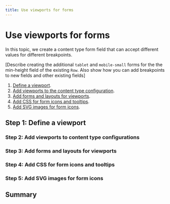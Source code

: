 ```yaml
---
title: Use viewports for forms
---
```


# Use viewports for forms

In this topic, we create a content type form field that can accept different values for different breakpoints.

[Describe creating the additional `tablet` and `mobile-small` forms for the the min-height field of the existing `Row`. Also show how you can add breakpoints to new fields and other existing fields]

1. [Define a viewport](#step-1-define-a-viewport).
1. [Add viewports to the content type configuration](#step-2-add-viewports-to-content-type-configurations).
1. [Add forms and layouts for viewports](#step-3-add-forms-and-layouts-for-viewports).
1. [Add CSS for form icons and tooltips](#step-4-add-css-for-form-icons-and-tooltips).
1. [Add SVG images for form icons](#step-5-add-svg-images-for-form-icons).

## Step 1: Define a viewport

### Step 2: Add viewports to content type configurations

### Step 3: Add forms and layouts for viewports

### Step 4: Add CSS for form icons and tooltips

### Step 5: Add SVG images for form icons

## Summary
